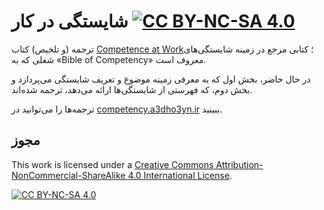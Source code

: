 # شایستگی در کار [![CC BY-NC-SA 4.0][cc-by-nc-sa-shield]][cc-by-nc-sa]
ترجمه (و تلخیص) کتاب [Competence at Work](https://www.amazon.com/Competence-Work-Models-Superior-Performance/dp/047154809X)؛ کتابی مرجع در زمینه شایستگی‌های شغلی که به «Bible of Competency» معروف است.

در حال حاضر، بخش اول که به معرفی زمینه موضوع و تعریف شایستگی می‌پردازد و بخش دوم، که فهرستی از شایستگی‌ها ارائه می‌دهد، ترجمه شده‌اند.

ترجمه‌ها را می‌توانید در [competency.a3dho3yn.ir](https://competency.a3dho3yn.ir) ببینید.

## مجوز

This work is licensed under a
[Creative Commons Attribution-NonCommercial-ShareAlike 4.0 International License][cc-by-nc-sa].

[![CC BY-NC-SA 4.0][cc-by-nc-sa-image]][cc-by-nc-sa]

[cc-by-nc-sa]: http://creativecommons.org/licenses/by-nc-sa/4.0/
[cc-by-nc-sa-image]: https://licensebuttons.net/l/by-nc-sa/4.0/88x31.png
[cc-by-nc-sa-shield]: https://img.shields.io/badge/License-CC%20BY--NC--SA%204.0-lightgrey.svg
